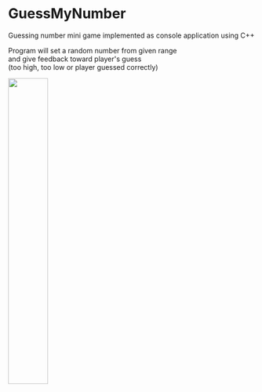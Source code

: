 # GuessMyNumber
Guessing number mini game implemented as console application using C++

Program will set a random number from given range  
and give feedback toward player's guess  
(too high, too low or player guessed correctly)  
  
  
<img src="https://github.com/luckykurniawan/GuessMyNumber/assets/11532809/732bcad2-f39b-44ad-b80a-d02278b27cd2" width=40% height=40%>  

